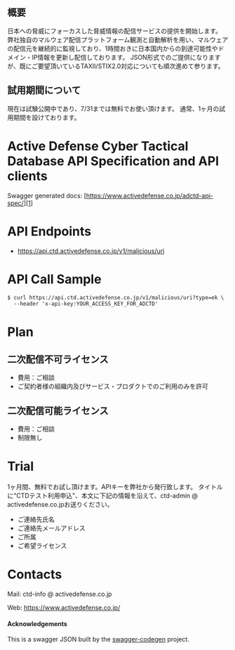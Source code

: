 ## 概要
日本への脅威にフォーカスした脅威情報の配信サービスの提供を開始します。
弊社独自のマルウェア配信プラットフォーム観測と自動解析を用い、マルウェアの配信元を継続的に監視しており、1時間おきに日本国内からの到達可能性やドメイン・IP情報を更新し配信しております。
JSON形式でのご提供になりますが、既にご要望頂いているTAXII/STIX2.0対応についても順次進めて参ります。

## 試用期間について
現在は試験公開中であり、7/31までは無料でお使い頂けます。
通常、1ヶ月の試用期間を設けております。

# Active Defense Cyber Tactical Database API Specification and API clients
Swagger generated docs: [https://www.activedefense.co.jp/adctd-api-spec/][1]

# API Endpoints
- https://api.ctd.activedefense.co.jp/v1/malicious/uri

# API Call Sample
```
$ curl https://api.ctd.activedefense.co.jp/v1/malicious/uri?type=ek \                                 
  --header 'x-api-key:YOUR_ACCESS_KEY_FOR_ADCTD'
```
# Plan
## 二次配信不可ライセンス
- 費用：ご相談
- ご契約者様の組織内及びサービス・プロダクトでのご利用のみを許可

## 二次配信可能ライセンス
- 費用：ご相談
- 制限無し

# Trial
1ヶ月間、無料でお試し頂けます。APIキーを弊社から発行致します。
タイトルに"CTDテスト利用申込"、本文に下記の情報を沿えて、ctd-admin &#064; activedefense.co.jpお送りください。
- ご連絡先氏名
- ご連絡先メールアドレス
- ご所属
- ご希望ライセンス

# Contacts
Mail:
ctd-info &#064; activedefense.co.jp

Web: 
https://www.activedefense.co.jp/
#### Acknowledgements 
This is a swagger JSON built by the [swagger-codegen](https://github.com/swagger-api/swagger-codegen) project.

[1]: https://www.activedefense.co.jp/adctd-api-spec/
